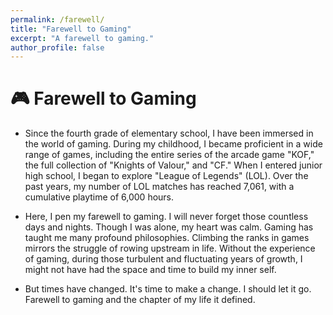 ```yaml
---
permalink: /farewell/
title: "Farewell to Gaming"
excerpt: "A farewell to gaming."
author_profile: false
---
```


# 🎮 Farewell to Gaming
- Since the fourth grade of elementary school, I have been immersed in the world of gaming. During my childhood, I became proficient in a wide range of games, including the entire series of the arcade game "KOF," the full collection of "Knights of Valour," and "CF." When I entered junior high school, I began to explore "League of Legends" (LOL). Over the past years, my number of LOL matches has reached 7,061, with a cumulative playtime of 6,000 hours.

- Here, I pen my farewell to gaming. I will never forget those countless days and nights. Though I was alone, my heart was calm. Gaming has taught me many profound philosophies. Climbing the ranks in games mirrors the struggle of rowing upstream in life. Without the experience of gaming, during those turbulent and fluctuating years of growth, I might not have had the space and time to build my inner self.

- But times have changed. It's time to make a change. I should let it go. Farewell to gaming and the chapter of my life it defined. 